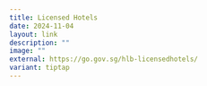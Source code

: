 ```yaml
---
title: Licensed Hotels
date: 2024-11-04
layout: link
description: ""
image: ""
external: https://go.gov.sg/hlb-licensedhotels/
variant: tiptap
---
```

